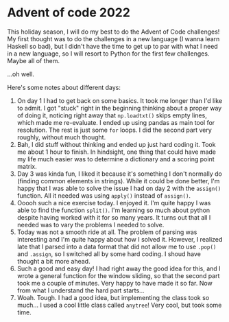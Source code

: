 # Advent of code 2022
This holiday season, I will do my best to do the Advent of Code challenges! My first thought was to do the challenges in a new language (I wanna learn Haskell so bad), but I didn't have the time to get up to par with what I need in a new language, so I will resort to Python for the first few challenges. Maybe all of them.

...oh well.

Here's some notes about different days:
1) On day 1 I had to get back on some basics. It took me longer than I'd like to admit. I got "stuck" right in the beginning thinking about a proper way of doing it, noticing right away that `np.loadtxt()` skips empty lines, which made me re-evaluate. I ended up using pandas as main tool for resolution. The rest is just some `for` loops. I did the second part very roughly, without much thought.
2) Bah, I did stuff without thinking and ended up just hard coding it. Took me about 1 hour to finish. In hindsight, one thing that could have made my life much easier was to determine a dictionary and a scoring point matrix. 
3) Day 3 was kinda fun, I liked it because it's something I don't normally do (finding common elements in strings). While it could be done better, I'm happy that I was able to solve the issue I had on day 2 with the `assign()` function. All it needed was using `apply()` instead of `assign()`.
4) Ooooh such a nice exercise today. I enjoyed it. I'm quite happy I was able to find the function `split()`. I'm learning so much about python despite having worked with it for so many years. It turns out that all I needed was to vary the problems I needed to solve. 
5) Today was not a smooth ride at all. The problem of parsing was interesting and I'm quite happy about how I solved it. However, I realized late that I parsed into a data format that did not allow me to use `.pop()` and `.assign`, so I switched all by some hard coding. I shoud have thought a bit more ahead.
6) Such a good and easy day! I had right away the good idea for this, and I wrote a general function for the window sliding, so that the second part took me a couple of minutes. Very happy to have made it so far. Now from what I understand the hard part starts...
7) Woah. Tough. I had a good idea, but implementing the class took so much... I used a cool little class called `anytree`! Very cool, but took some time.
